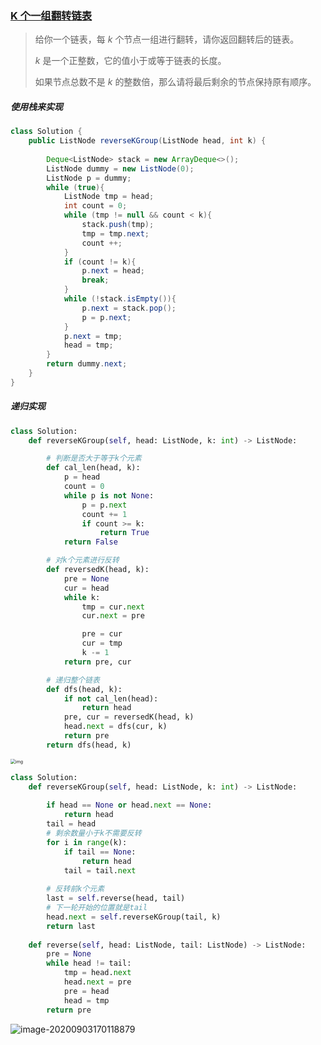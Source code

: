 ### [K 个一组翻转链表](https://leetcode-cn.com/problems/reverse-nodes-in-k-group/)

> 给你一个链表，每 *k* 个节点一组进行翻转，请你返回翻转后的链表。
>
> *k* 是一个正整数，它的值小于或等于链表的长度。
>
> 如果节点总数不是 *k* 的整数倍，那么请将最后剩余的节点保持原有顺序。

##### 使用栈来实现

```java
class Solution {
    public ListNode reverseKGroup(ListNode head, int k) {
        
        Deque<ListNode> stack = new ArrayDeque<>();
        ListNode dummy = new ListNode(0);
        ListNode p = dummy;
        while (true){
            ListNode tmp = head;
            int count = 0;
            while (tmp != null && count < k){
                stack.push(tmp);
                tmp = tmp.next;
                count ++;
            }
            if (count != k){
                p.next = head;
                break;
            }
            while (!stack.isEmpty()){
                p.next = stack.pop();
                p = p.next;
            }
            p.next = tmp;
            head = tmp;
        }
        return dummy.next;
    }
}
```

##### 递归实现

```python
class Solution:
    def reverseKGroup(self, head: ListNode, k: int) -> ListNode:

        # 判断是否大于等于k个元素
        def cal_len(head, k):
            p = head
            count = 0
            while p is not None:
                p = p.next
                count += 1
                if count >= k:
                    return True
            return False

        # 对k个元素进行反转
        def reversedK(head, k):
            pre = None
            cur = head
            while k:
                tmp = cur.next
                cur.next = pre

                pre = cur
                cur = tmp
                k -= 1
            return pre, cur

        # 递归整个链表
        def dfs(head, k):
            if not cal_len(head):
                return head
            pre, cur = reversedK(head, k)
            head.next = dfs(cur, k)
            return pre
        return dfs(head, k)
```

<img src="https://pic.leetcode-cn.com/f63d5ca4d3f055ce8e4591c8bc51c288791f88da9ccec9617bc8bb51c26163a2.png" alt="img" style="zoom:50%;" />

```python
class Solution:
    def reverseKGroup(self, head: ListNode, k: int) -> ListNode:
        
        if head == None or head.next == None:
            return head
        tail = head
        # 剩余数量小于k不需要反转
        for i in range(k):
            if tail == None:
                return head
            tail = tail.next
        
        # 反转前k个元素
        last = self.reverse(head, tail)
        # 下一轮开始的位置就是tail
        head.next = self.reverseKGroup(tail, k)
        return last
      
    def reverse(self, head: ListNode, tail: ListNode) -> ListNode:
        pre = None
        while head != tail:
            tmp = head.next
            head.next = pre
            pre = head
            head = tmp
        return pre
```

![image-20200903170118879](/Users/apple/Library/Application%20Support/typora-user-images/image-20200903170118879.png)
